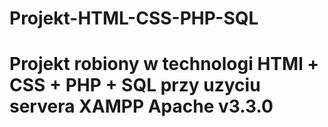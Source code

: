 # Projekt-HTML-CSS-PHP-SQL
# Projekt robiony w technologi HTMl + CSS + PHP + SQL przy uzyciu servera XAMPP Apache v3.3.0